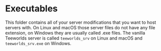 # Executables


This folder contains all of your server modifications that you want to host servers with.
On Linux and macOS those server files do not have any file extension, on Windows they are usually called .exe files.
The vanilla Teeworlds server is called `teeworlds_srv` on Linux and macOS and `teeworlds_srv.exe` on Windows.